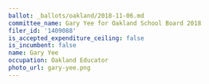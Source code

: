 ```yaml
---
ballot: _ballots/oakland/2018-11-06.md
committee_name: Gary Yee for Oakland School Board 2018
filer_id: '1409088'
is_accepted_expenditure_ceiling: false
is_incumbent: false
name: Gary Yee
occupation: Oakland Educator
photo_url: gary-yee.png
---
```


